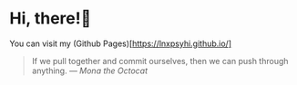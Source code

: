 # Hi, there!👋


You can visit my (Github Pages)[https://lnxpsyhi.github.io/]

> If we pull together and commit ourselves, then we can push through anything.
— *Mona the Octocat*

<!-- TO DO: add more details about me later -->
